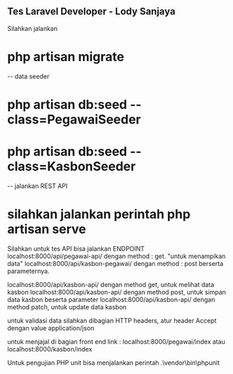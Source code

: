 ## Tes Laravel Developer - Lody Sanjaya

Silahkan jalankan 
# php artisan migrate

-- data seeder 
# php artisan db:seed --class=PegawaiSeeder
# php artisan db:seed --class=KasbonSeeder

-- jalankan REST API
# silahkan jalankan perintah php artisan serve

Silahkan untuk tes API bisa jalankan ENDPOINT
localhost:8000/api/pegawai-api/ dengan method : get. "untuk menampikan data"
localhost:8000/api/kasbon-pegawai/ dengan method : post berserta parameternya.

localhost:8000/api/kasbon-api/ dengan method get, untuk melihat data kasbon
localhost:8000/api/kasbon-api/ dengan method post, untuk simpan data kasbon beserta parameter
localhost:8000/api/kasbon-api/ dengan method patch, untuk update data kasbon

untuk validasi data silahkan dibagian HTTP headers, atur header Accept dengan value application/json

untuk menjajal di bagian front end link : localhost:8000/pegawai/index atau localhost:8000/kasbon/index

Untuk pengujian PHP unit bisa menjalankan perintah .\vendor\bin\phpunit

